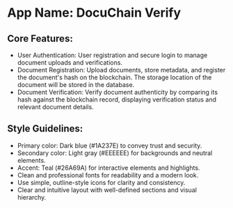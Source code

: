 # **App Name**: DocuChain Verify

## Core Features:

- User Authentication: User registration and secure login to manage document uploads and verifications.
- Document Registration: Upload documents, store metadata, and register the document's hash on the blockchain. The storage location of the document will be stored in the database.
- Document Verification: Verify document authenticity by comparing its hash against the blockchain record, displaying verification status and relevant document details.

## Style Guidelines:

- Primary color: Dark blue (#1A237E) to convey trust and security.
- Secondary color: Light gray (#EEEEEE) for backgrounds and neutral elements.
- Accent: Teal (#26A69A) for interactive elements and highlights.
- Clean and professional fonts for readability and a modern look.
- Use simple, outline-style icons for clarity and consistency.
- Clear and intuitive layout with well-defined sections and visual hierarchy.